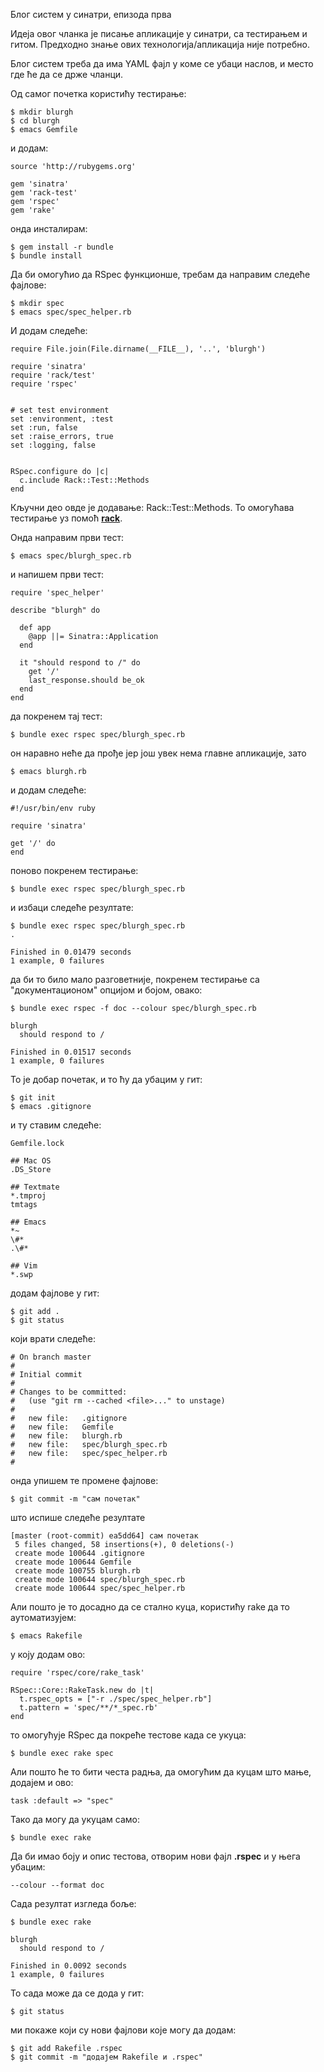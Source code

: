 Блог систем у синатри, епизода прва

Идеја овог чланка је писање апликације у синатри, са тестирањем и
гитом. Предходно знање ових технологија/апликација није потребно.

Блог систем треба да има YAML фајл у коме се убаци наслов, и место где
ће да се држе чланци.

Од самог почетка користићу тестирање:

    $ mkdir blurgh
    $ cd blurgh 
    $ emacs Gemfile

и додам:

    source 'http://rubygems.org'
     
    gem 'sinatra'
    gem 'rack-test'
    gem 'rspec'
    gem 'rake'
    
онда инсталирам:
   
    $ gem install -r bundle 
    $ bundle install    

Да би омогућио да RSpec функционше, требам да направим следеће фајлове:

    $ mkdir spec
    $ emacs spec/spec_helper.rb

И додам следеће:

    require File.join(File.dirname(__FILE__), '..', 'blurgh')
     
    require 'sinatra'
    require 'rack/test'
    require 'rspec'
     
     
    # set test environment
    set :environment, :test
    set :run, false
    set :raise_errors, true
    set :logging, false
     
     
    RSpec.configure do |c|
      c.include Rack::Test::Methods
    end    
    
Кључни део овде је додавање: Rack::Test::Methods. То омогућава
тестирање уз помоћ [**rack**](http://rack.rubyforge.org/).

Онда направим први тест:

    $ emacs spec/blurgh_spec.rb
    
и напишем први тест:    

    require 'spec_helper'
     
    describe "blurgh" do
     
      def app
        @app ||= Sinatra::Application
      end
     
      it "should respond to /" do
        get '/'
        last_response.should be_ok
      end
    end

да покренем тај тест:

    $ bundle exec rspec spec/blurgh_spec.rb

он наравно неће да прође јер још увек нема главне апликације, зато

    $ emacs blurgh.rb

и додам следеће:

    #!/usr/bin/env ruby
     
    require 'sinatra'
     
    get '/' do
    end

поново покренем тестирање:

    $ bundle exec rspec spec/blurgh_spec.rb
    
и избаци следеће резултате:

    $ bundle exec rspec spec/blurgh_spec.rb 
    .
     
    Finished in 0.01479 seconds
    1 example, 0 failures

да би то било мало разговетније, покренем тестирање са "документационом" опцијом и бојом, овако:

    $ bundle exec rspec -f doc --colour spec/blurgh_spec.rb 
     
    blurgh
      should respond to /
     
    Finished in 0.01517 seconds
    1 example, 0 failures


То је добар почетак, и то ћу да убацим у гит:

    $ git init
    $ emacs .gitignore

и ту ставим следеће:

    Gemfile.lock

    ## Mac OS
    .DS_Store
     
    ## Textmate
    *.tmproj
    tmtags
     
    ## Emacs
    *~
    \#*
    .\#*
     
    ## Vim
    *.swp

додам фајлове у гит:

    $ git add .
    $ git status
   
који врати следеће:

    # On branch master
    #
    # Initial commit
    #
    # Changes to be committed:
    #   (use "git rm --cached <file>..." to unstage)
    #
    #	new file:   .gitignore
    #	new file:   Gemfile
    #	new file:   blurgh.rb
    #	new file:   spec/blurgh_spec.rb
    #	new file:   spec/spec_helper.rb
    #

онда упишем те промене фајлове:

    $ git commit -m "сам почетак"

што испише следеће резултате

    [master (root-commit) ea5dd64] сам почетак
     5 files changed, 58 insertions(+), 0 deletions(-)
     create mode 100644 .gitignore
     create mode 100644 Gemfile
     create mode 100755 blurgh.rb
     create mode 100644 spec/blurgh_spec.rb
     create mode 100644 spec/spec_helper.rb

Али пошто је то досадно да се стално куца, користићу rake да то аутоматизујем:

    $ emacs Rakefile
    
у коју додам ово:

    require 'rspec/core/rake_task'
     
    RSpec::Core::RakeTask.new do |t|
      t.rspec_opts = ["-r ./spec/spec_helper.rb"]
      t.pattern = 'spec/**/*_spec.rb'
    end

то омогућује RSpec да покреће тестове када се укуца: 

    $ bundle exec rake spec 
    
Али пошто ће то бити честа радња, да омогућим да куцам што мање,
додајем и ово:
     
    task :default => "spec"

Тако да могу да укуцам само:

    $ bundle exec rake 

Да би имао боју и опис тестова, отворим нови фајл **.rspec** и у њега убацим:

    --colour --format doc

Сада резултат изгледа боље:

    
    $ bundle exec rake 
     
    blurgh
      should respond to /
     
    Finished in 0.0092 seconds
    1 example, 0 failures

То сада може да се дода у гит:

    $ git status
    
ми покаже који су нови фајлови које могу да додам:

    $ git add Rakefile .rspec
    $ git commit -m "додајем Rakefile и .rspec"

